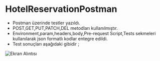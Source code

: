# HotelReservationPostman

- Postman üzerinde testler yazıldı.
- POST,GET,PUT,PATCH,DEL metodları kullanılmıştır.
- Environment,param,headers,body,Pre-request Script,Tests sekmeleri kullanılarak json formatlı kodlar entegre edildi.
- Test sonuçları aşağıdaki gibidir ;

![Ekran Alıntısı](https://user-images.githubusercontent.com/53396547/141420680-2a4001ff-bf1e-451f-9d9a-4617ea791ba4.PNG)
